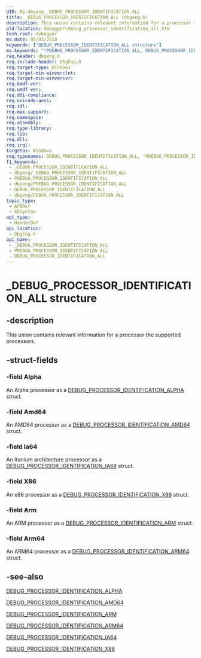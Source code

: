 ```yaml
---
UID: NS:dbgeng._DEBUG_PROCESSOR_IDENTIFICATION_ALL
title: _DEBUG_PROCESSOR_IDENTIFICATION_ALL (dbgeng.h)
description: This union contains relevant information for a processor the supported processors.
old-location: debugger\debug_processor_identification_all.htm
tech.root: debugger
ms.date: 05/03/2018
keywords: ["DEBUG_PROCESSOR_IDENTIFICATION_ALL structure"]
ms.keywords: "*PDEBUG_PROCESSOR_IDENTIFICATION_ALL, DEBUG_PROCESSOR_IDENTIFICATION_ALL, DEBUG_PROCESSOR_IDENTIFICATION_ALL union [Windows Debugging], _DEBUG_PROCESSOR_IDENTIFICATION_ALL, dbgeng/DEBUG_PROCESSOR_IDENTIFICATION_ALL, debugger.debug_processor_identification_all"
req.header: dbgeng.h
req.include-header: DbgEng.h
req.target-type: Windows
req.target-min-winverclnt: 
req.target-min-winversvr: 
req.kmdf-ver: 
req.umdf-ver: 
req.ddi-compliance: 
req.unicode-ansi: 
req.idl: 
req.max-support: 
req.namespace: 
req.assembly: 
req.type-library: 
req.lib: 
req.dll: 
req.irql: 
targetos: Windows
req.typenames: DEBUG_PROCESSOR_IDENTIFICATION_ALL, *PDEBUG_PROCESSOR_IDENTIFICATION_ALL
f1_keywords:
 - _DEBUG_PROCESSOR_IDENTIFICATION_ALL
 - dbgeng/_DEBUG_PROCESSOR_IDENTIFICATION_ALL
 - PDEBUG_PROCESSOR_IDENTIFICATION_ALL
 - dbgeng/PDEBUG_PROCESSOR_IDENTIFICATION_ALL
 - DEBUG_PROCESSOR_IDENTIFICATION_ALL
 - dbgeng/DEBUG_PROCESSOR_IDENTIFICATION_ALL
topic_type:
 - APIRef
 - kbSyntax
api_type:
 - HeaderDef
api_location:
 - DbgEng.h
api_name:
 - _DEBUG_PROCESSOR_IDENTIFICATION_ALL
 - PDEBUG_PROCESSOR_IDENTIFICATION_ALL
 - DEBUG_PROCESSOR_IDENTIFICATION_ALL
---
```


# _DEBUG_PROCESSOR_IDENTIFICATION_ALL structure


## -description

This union contains relevant information for a processor the supported processors.

## -struct-fields

### -field Alpha

An Alpha processor as a <a href="/windows-hardware/drivers/ddi/dbgeng/ns-dbgeng-_debug_processor_identification_alpha">DEBUG_PROCESSOR_IDENTIFICATION_ALPHA</a> struct.

### -field Amd64

An AMD64 processor as a <a href="/windows-hardware/drivers/ddi/dbgeng/ns-dbgeng-_debug_processor_identification_amd64">DEBUG_PROCESSOR_IDENTIFICATION_AMD64</a> struct.

### -field Ia64

An Itanium architecture processor as a <a href="/windows-hardware/drivers/ddi/dbgeng/ns-dbgeng-_debug_processor_identification_ia64">DEBUG_PROCESSOR_IDENTIFICATION_IA64</a> struct.

### -field X86

An x86 processor as a <a href="/windows-hardware/drivers/ddi/dbgeng/ns-dbgeng-_debug_processor_identification_x86">DEBUG_PROCESSOR_IDENTIFICATION_X86</a> struct.

### -field Arm

An ARM processor as a <a href="/windows-hardware/drivers/ddi/dbgeng/ns-dbgeng-_debug_processor_identification_arm">DEBUG_PROCESSOR_IDENTIFICATION_ARM</a> struct.

### -field Arm64

An ARM64 processor as a <a href="/windows-hardware/drivers/ddi/dbgeng/ns-dbgeng-_debug_processor_identification_arm64">DEBUG_PROCESSOR_IDENTIFICATION_ARM64</a> struct.

## -see-also

<a href="/windows-hardware/drivers/ddi/dbgeng/ns-dbgeng-_debug_processor_identification_alpha">DEBUG_PROCESSOR_IDENTIFICATION_ALPHA</a>



<a href="/windows-hardware/drivers/ddi/dbgeng/ns-dbgeng-_debug_processor_identification_amd64">DEBUG_PROCESSOR_IDENTIFICATION_AMD64</a>



<a href="/windows-hardware/drivers/ddi/dbgeng/ns-dbgeng-_debug_processor_identification_arm">DEBUG_PROCESSOR_IDENTIFICATION_ARM</a>



<a href="/windows-hardware/drivers/ddi/dbgeng/ns-dbgeng-_debug_processor_identification_arm64">DEBUG_PROCESSOR_IDENTIFICATION_ARM64</a>



<a href="/windows-hardware/drivers/ddi/dbgeng/ns-dbgeng-_debug_processor_identification_ia64">DEBUG_PROCESSOR_IDENTIFICATION_IA64</a>



<a href="/windows-hardware/drivers/ddi/dbgeng/ns-dbgeng-_debug_processor_identification_x86">DEBUG_PROCESSOR_IDENTIFICATION_X86</a>

